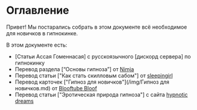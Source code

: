 # Оглавление
Привет! Мы постарались собрать в этом документе всё необходимое для новичков в гипнокинке.

В этом документе есть: 
* [Статьи Ассая Гоменнасая] с русскоязычного [дискорд сервера] по гипнокинку
* Перевод раздела [“Основы гипноза”] от [Nimja](https://hypno.nimja.com/) 
* Перевод статьи ["Как стать скилловым сабом"] от [sleepingirl](https://www.patreon.com/sleepingirl)
* Перевод карточек ["Гипноз для новичков"](/img/Гипноз для новичков.md) от [Blooftube Bloof](https://www.youtube.com/channel/UCh1Bo9_7K0_PMpETnvZG5sQ) 
* Перевод статьи ["Эротическая природа гипноза"] с сайта [hypnotic dreams](https://www.hypnoticdreams.com/)



